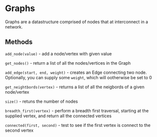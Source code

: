 # Graphs

Graphs are a datastructure comprised of nodes that at interconnect in a network.

## Methods

`add_node(value)` - add a node/vertex with given value

`get_nodes()` - return a list of all the nodes/vertices in the Graph

`add_edge(start, end, weight)` - creates an Edge connecting two node. Optionally, you can supply some `weight`, which will ootherwise be set to 0

`get_neightbords(vertex)` - returns a list of all the neigbords of a given node/vertex

`size()` - retuns the number of nodes

`breadth_first(vertex)` - perform a breadth first traversal, starting at the supplied vertex, and return all the connected vertices

`connected(first, second)` - test to see if the first vertex is connect to the second vertex
